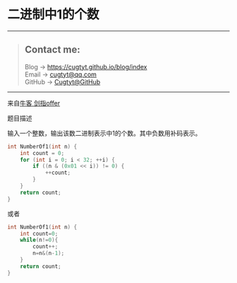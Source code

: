 # 二进制中1的个数

---
> ## Contact me:
> Blog -> <https://cugtyt.github.io/blog/index>  
> Email -> <cugtyt@qq.com>  
> GitHub -> [Cugtyt@GitHub](https://github.com/Cugtyt)

---

来自[牛客 剑指offer](https://www.nowcoder.com/)

题目描述

输入一个整数，输出该数二进制表示中1的个数。其中负数用补码表示。

``` c++
int NumberOf1(int n) {
    int count = 0;
    for (int i = 0; i < 32; ++i) {
        if ((n & (0x01 << i)) != 0) {
            ++count;
        }
    }
    return count;
}
```

或者

``` c++
int NumberOf1(int n) {
    int count=0;
    while(n!=0){
        count++;
        n=n&(n-1);
    }
    return count;
}
```